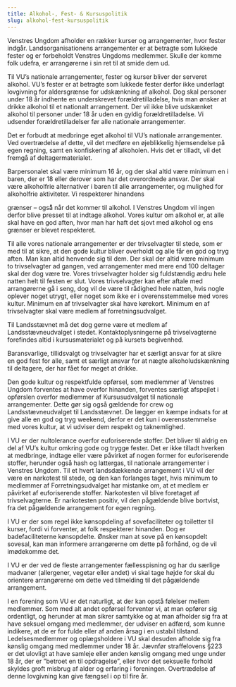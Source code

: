 ```yaml
---
title: Alkohol-, Fest- & Kursuspolitik
slug: alkohol-fest-kursuspolitik
--- 
```


Venstres Ungdom afholder en rækker kurser og arrangementer, hvor fester indgår. Landsorganisationens arrangementer er at betragte som lukkede fester og er forbeholdt Venstres Ungdoms medlemmer. Skulle der komme folk udefra, er arrangørerne i sin ret til at smide dem ud.

Til VU’s nationale arrangementer, fester og kurser bliver der serveret alkohol. VU’s fester er at betragte som lukkede fester derfor ikke underlagt lovgivning for aldersgrænse for udskænkning af alkohol. Dog skal personer under 18 år indhente en underskrevet forældretilladelse, hvis man ønsker at drikke alkohol til et nationalt arrangement. Der vil ikke blive udskænket alkohol til personer under 18 år uden en gyldig forældretilladelse. Vi udsender forældretilladelser før alle nationale arrangementer.

Det er forbudt at medbringe eget alkohol til VU’s nationale arrangementer. Ved overtrædelse af dette, vil det medføre en øjeblikkelig hjemsendelse på egen regning, samt en konfiskering af alkoholen. Hvis det er tilladt, vil det fremgå af deltagermaterialet.

Barpersonalet skal være minimum 16 år, og der skal altid være minimum en i baren, der er 18 eller derover som har det overordnede ansvar. Der skal være alkoholfrie alternativer i baren til alle arrangementer, og mulighed for alkoholfrie aktiviteter. Vi respekterer hinandens

grænser – også̊ når det kommer til alkohol. I Venstres Ungdom vil ingen derfor blive presset til at indtage alkohol. Vores kultur om alkohol er, at alle skal have en god aften, hvor man har haft det sjovt med alkohol og ens grænser er blevet respekteret.

Til alle vores nationale arrangementer er der trivselvagter til stede, som er med til at sikre, at den gode kultur bliver overholdt og alle får en god og tryg aften. Man kan altid henvende sig til dem. Der skal der altid være minimum to trivselvagter ad gangen, ved arrangementer med mere end 100 deltager skal der dog være tre. Vores trivselvagter holder sig fuldstændig ædru hele natten helt til festen er slut. Vores trivselvagter kan efter aftale med arrangørerne gå i seng, dog vil de være til rådighed hele natten, hvis nogle oplever noget utrygt, eller noget som ikke er i overensstemmelse med vores kultur. Minimum en af trivselvagter skal have kørekort. Minimum en af trivselvagter skal være medlem af forretningsudvalget.

Til Landsstævnet må det dog gerne være et medlem af Landsstævneudvalget i stedet. Kontaktoplysningerne på trivselvagterne forefindes altid i kursusmaterialet og på kursets begivenhed.

Baransvarlige, tillidsvalgt og trivselvagter har et særligt ansvar for at sikre en god fest for alle, samt et særligt ansvar for at nægte alkoholudskænkning til deltagere, der har fået for meget at drikke.

Den gode kultur og respektfulde opførsel, som medlemmer af Venstres Ungdom forventes at have overfor hinanden, forventes særligt afspejlet i opførslen overfor medlemmer af Kursusudvalget til nationale arrangementer. Dette gør sig også gældende for crew og Landsstævneudvalget til Landsstævnet. De lægger en kæmpe indsats for at give alle en god og tryg weekend, derfor er det kun i overensstemmelse med vores kultur, at vi udviser dem respekt og taknemlighed.

I VU er der nultolerance overfor euforiserende stoffer. Det bliver til aldrig en del af VU’s kultur omkring gode og trygge fester. Det er ikke tilladt hverken at medbringe, indtage eller være påvirket af nogen former for euforiserende stoffer, herunder også hash og lattergas, til nationale arrangementer i Venstres Ungdom. Til et hvert landsdækkende arrangement i VU vil der være en narkotest til stede, og den kan forlanges taget, hvis minimum to medlemmer af Forretningsudvalget har mistanke om, at et medlem er påvirket af euforiserende stoffer. Narkotesten vil blive foretaget af trivselvagterne. Er narkotesten positiv, vil den pågældende blive bortvist, fra det pågældende arrangement for egen regning.

I VU er der som regel ikke kønsopdeling af sovefaciliteter og toiletter til kurser, fordi vi forventer, at folk respekterer hinanden. Dog er badefaciliteterne kønsopdelte. Ønsker man at sove på en kønsopdelt sovesal, kan man informere arrangørerne om dette på forhånd, og de vil imødekomme det.

I VU er der ved de fleste arrangementer fællesspisning og har du særlige madvaner (allergener, vegetar eller andet) vi skal tage højde for skal du orientere arrangørerne om dette ved tilmelding til det pågældende arrangement.

I en forening som VU er det naturligt, at der kan opstå følelser mellem medlemmer. Som med alt andet opførsel forventer vi, at man opfører sig ordentligt, og herunder at man sikrer samtykke og at man afholder sig fra at have seksuel omgang med medlemmer, der udviser en adfærd, som kunne indikere, at de er for fulde eller af anden årsag i en ustabil tilstand. Ledelsesmedlemmer og oplægsholdere i VU skal desuden afholde sig fra kønslig omgang med medlemmer under 18 år. Jævnfør straffelovens §223 er det ulovligt at have samleje eller anden kønslig omgang med unge under 18 år, der er ”betroet en til opdragelse”, eller hvor det seksuelle forhold skyldes groft misbrug af alder og erfaring i foreningen. Overtrædelse af denne lovgivning kan give fængsel i op til fire år.
